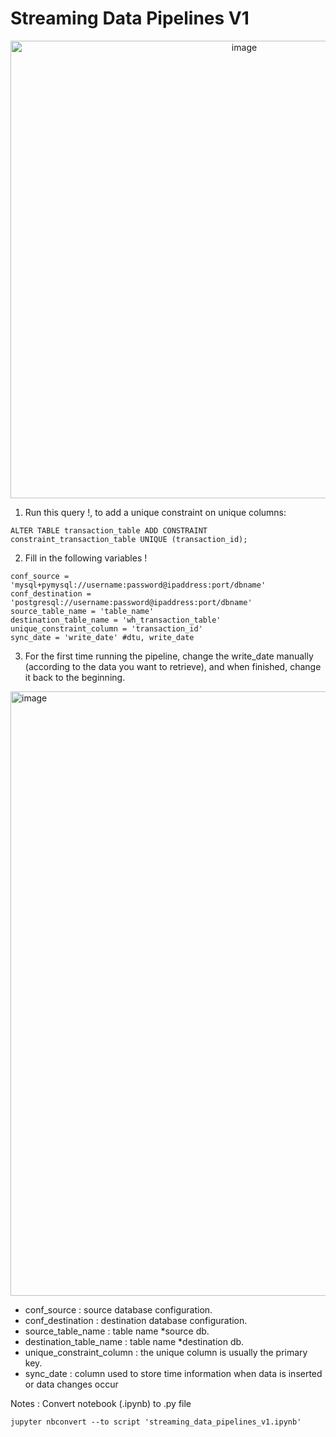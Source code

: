 # Streaming Data Pipelines V1



<p align='center'>
<img width="732" alt="image" src="https://github.com/rickichann/streaming_data_pipelines_v1/assets/53082147/69260da3-6c57-40e4-af60-15bf648d5131">
</p>

  
 
1. Run this query !, to add a unique constraint on unique columns:
```
ALTER TABLE transaction_table ADD CONSTRAINT constraint_transaction_table UNIQUE (transaction_id);
```


2. Fill in the following variables !

```
conf_source = 'mysql+pymysql://username:password@ipaddress:port/dbname'
conf_destination = 'postgresql://username:password@ipaddress:port/dbname'
source_table_name = 'table_name'
destination_table_name = 'wh_transaction_table'
unique_constraint_column = 'transaction_id'
sync_date = 'write_date' #dtu, write_date  
```

3. For the first time running the pipeline, change the write_date manually (according to the data you want to retrieve), and when finished, change it back to the beginning.
<img width="967" alt="image" src="https://github.com/rickichann/streaming_data_pipelines_v1/assets/53082147/c4a1d07a-c31b-44a7-811c-46a1dac21056">

- conf_source : source database configuration.
- conf_destination : destination database configuration.
- source_table_name : table name *source db.
- destination_table_name : table name *destination db.
- unique_constraint_column : the unique column is usually the primary key.
- sync_date : column used to store time information when data is inserted or data changes occur

Notes :
Convert notebook (.ipynb) to .py file
```
jupyter nbconvert --to script 'streaming_data_pipelines_v1.ipynb'
```
